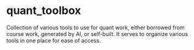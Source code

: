 # quant_toolbox
Collection of various tools to use for quant work, either borrowed from course work, generated by AI, or self-built. It serves to organize various tools in one place for ease of access.
